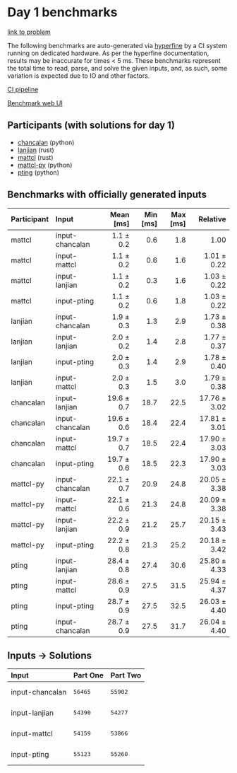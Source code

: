 # Day 1 benchmarks

[link to problem](https://adventofcode.com/2023/day/1)

The following benchmarks are auto-generated via
[hyperfine](https://github.com/sharkdp/hyperfine) by a CI system running on
dedicated hardware. As per the hyperfine documentation, results may be
inaccurate for times < 5 ms. These benchmarks represent the total time to read,
parse, and solve the given inputs, and, as such, some variation is expected due
to IO and other factors.

[CI pipeline](http://ci.papercode.net:8080/teams/main/pipelines/aoc2023)

[Benchmark web UI](https://aoc.ancalagon.black)


## Participants (with solutions for day 1)

- [chancalan](https://github.com/chancalan/aoc2023) (python)
- [lanjian](https://github.com/lanjian/aoc-2023) (rust)
- [mattcl](https://github.com/mattcl/aoc2023) (rust)
- [mattcl-py](https://github.com/mattcl/aoc2023-py) (python)
- [pting](https://github.com/pting/aoc2023) (python)


## Benchmarks with officially generated inputs

| Participant | Input | Mean [ms] | Min [ms] | Max [ms] | Relative |
|:---|:---|---:|---:|---:|---:|
| mattcl | input-chancalan | 1.1 ± 0.2 | 0.6 | 1.8 | 1.00 |
| mattcl | input-mattcl | 1.1 ± 0.2 | 0.6 | 1.6 | 1.01 ± 0.22 |
| mattcl | input-lanjian | 1.1 ± 0.2 | 0.3 | 1.6 | 1.03 ± 0.22 |
| mattcl | input-pting | 1.1 ± 0.2 | 0.6 | 1.8 | 1.03 ± 0.22 |
| lanjian | input-chancalan | 1.9 ± 0.3 | 1.3 | 2.9 | 1.73 ± 0.38 |
| lanjian | input-lanjian | 2.0 ± 0.2 | 1.4 | 2.8 | 1.77 ± 0.37 |
| lanjian | input-pting | 2.0 ± 0.3 | 1.4 | 2.9 | 1.78 ± 0.40 |
| lanjian | input-mattcl | 2.0 ± 0.3 | 1.5 | 3.0 | 1.79 ± 0.38 |
| chancalan | input-lanjian | 19.6 ± 0.7 | 18.7 | 22.5 | 17.76 ± 3.02 |
| chancalan | input-chancalan | 19.6 ± 0.6 | 18.4 | 22.4 | 17.81 ± 3.01 |
| chancalan | input-mattcl | 19.7 ± 0.7 | 18.5 | 22.4 | 17.90 ± 3.03 |
| chancalan | input-pting | 19.7 ± 0.6 | 18.5 | 22.3 | 17.90 ± 3.03 |
| mattcl-py | input-chancalan | 22.1 ± 0.7 | 20.9 | 24.8 | 20.05 ± 3.38 |
| mattcl-py | input-mattcl | 22.1 ± 0.6 | 21.3 | 24.8 | 20.09 ± 3.38 |
| mattcl-py | input-lanjian | 22.2 ± 0.9 | 21.2 | 25.7 | 20.15 ± 3.43 |
| mattcl-py | input-pting | 22.2 ± 0.8 | 21.3 | 25.2 | 20.18 ± 3.42 |
| pting | input-lanjian | 28.4 ± 0.8 | 27.4 | 30.6 | 25.80 ± 4.33 |
| pting | input-mattcl | 28.6 ± 0.9 | 27.5 | 31.5 | 25.94 ± 4.37 |
| pting | input-pting | 28.7 ± 0.9 | 27.5 | 32.5 | 26.03 ± 4.40 |
| pting | input-chancalan | 28.7 ± 0.9 | 27.5 | 31.7 | 26.04 ± 4.40 |


## Inputs -> Solutions

| Input | Part One | Part Two |
|:---|:---|:---|
|input-chancalan|<pre>56465</pre>|<pre>55902</pre>|
|input-lanjian|<pre>54390</pre>|<pre>54277</pre>|
|input-mattcl|<pre>54159</pre>|<pre>53866</pre>|
|input-pting|<pre>55123</pre>|<pre>55260</pre>|